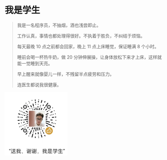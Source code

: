 # 我是学生

> 我是一名程序员，不抽烟，酒也浅尝即止。
>
> 工作认真，事情也都处理得很好。不执着于胜负，不纠结于烦恼。
>
> 每天最晚 10 点之前都会回家，晚上 11 点上床睡觉，保证睡满 8 个小时。
>
> 睡前会喝一杯热牛奶，做 20 分钟伸展操，让身体放松下来才上床，这样就能一觉睡到天亮。
>
> 早上醒来就像婴儿一样，不残留半点疲劳和压力。
>
> 连医生都说我很健康。

<img src="./img/my_appreciation.jpg" title="致谢" alt="赞赏码" width="200">

